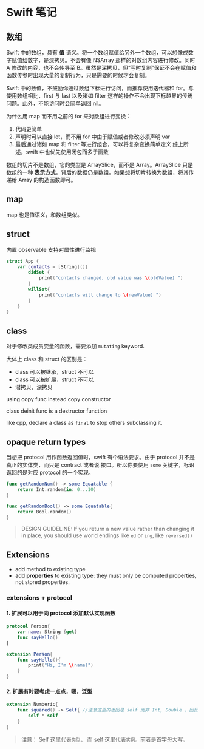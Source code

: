# Swift 笔记

## 数组

Swift 中的数组，具有 __值__ 语义。将一个数组赋值给另外一个数组，可以想像成数字赋值给数字，是深拷贝。不会有像 NSArray 那样的对数组内容进行修改。同时 A 修改的内容，也不会传导至 B。虽然是深拷贝，但“写时复制”保证不会在赋值和函数传参时出现大量的复制行为，只是需要的时候才会复制。

Swift 中的数值，不鼓励你通过数组下标进行访问，而推荐使用迭代器和 for。与使用数组相比，first 与 last 以及诸如 filter 这样的操作不会出现下标越界的传统问题。此外，不能访问时会简单返回 nil。

为什么用 map 而不用之前的 for 来对数组进行变换：

1. 代码更简单
2. 声明时可以直接 let，而不用 for 中由于赋值或者修改必须声明 var
3. 最后通过诸如 map 和 filter 等进行组合，可以将复杂变换简单定义
综上所述，swift 中也优先使用闭包而多于函数

数组的切片不是数组，它的类型是 ArraySlice，而不是 Array。ArraySlice 只是数组的一种 __表示方式__，背后的数据仍是数组。如果想将切片转换为数组，将其传递给 Array 的构造函数即可。

## map

map 也是值语义，和数组类似。

## struct

内置 observable 支持对属性进行监视

```swift
struct App {
    var contacts = [String](){
        didSet {
            print("contacts changed, old value was \(oldValue) ")
        }
        willSet{
            print("contacts will change to \(newValue) ")
        }
    }
}
```

## class

对于修改类成员变量的函数，需要添加 `mutating` keyword.

大体上 class 和 struct 的区别是：

- class 可以被继承，struct 不可以
- class 可以被扩展，struct 不可以
- 潜拷贝，深拷贝

using copy func instead copy constructor

class deinit func is a destructor function

like cpp, declare a class as `final` to stop others subclassing it.

## opaque return types

当想把 protocol 用作函数返回值时，swift 有个语法要求。由于 protocol 并不是真正的实体类，而只是 contract 或者说 接口。所以你要使用 `some` 关键字，标识返回的是对应 protocol 的一个实现。

```swift
func getRandomNum() -> some Equatable {
    return Int.random(in: 0...10)
}

func getRandomBool() -> some Equatable{
    return Bool.random()
}
```

> DESIGN GUIDELINE: If you return a new value rather than changing it in place, you should use world endings like `ed` or `ing`, like `reversed()`

## Extensions

- add method to existing type
- add __properties__ to existing type: they must only be computed properties, not stored properties.

### extensions + protocol

#### 1. 扩展可以用于向 protocol 添加默认实现函数

```Swift
protocol Person{
    var name: String {get}
    func sayHello()
}

extension Person{
    func sayHello(){
        print("Hi, I'm \(name)")
    }
}
```

#### 2. 扩展有时要考虑一点点，嗯，泛型

```Swift
extension Numberic{
    func squared() -> Self{ //注意这里的返回是 self 而非 Int, Double ，因此此时不知道具体类是什么，所以返回 self
        self * self
    }
}
```
> 注意： Self 这里代表`类型`， 而 self 这里代表`实例`。前者是首字母大写。

